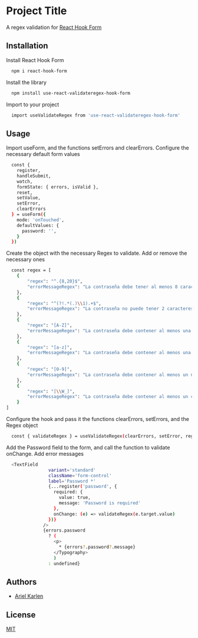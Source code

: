 
# Project Title

A regex validation for [React Hook Form](https://www.npmjs.com/package/react-hook-form)


## Installation

Install React Hook Form

```bash
  npm i react-hook-form
```

Install the library

```bash
  npm install use-react-validateregex-hook-form
```

Import to your project

```bash
  import useValidateRegex from 'use-react-validateregex-hook-form'
```
## Usage

Import useForm, and the functions setErrors and clearErrors. Configure the necessary default form values

```bash
  const {
    register,
    handleSubmit,
    watch,
    formState: { errors, isValid },
    reset,
    setValue,
    setError,
    clearErrors
  } = useForm({
    mode: 'onTouched',
    defaultValues: {
      password: '',
    }
  })
```

Create the object with the necessary Regex to validate.
Add or remove the necessary ones

```bash
  const regex = [
    {
        "regex": "^.{8,20}$",
        "errorMessageRegex": "La contraseña debe tener al menos 8 caracteres y no exceder los 20."
    },
    {
        "regex": "^(?!.*(.)\\1).+$",
        "errorMessageRegex": "La contraseña no puede tener 2 caracteres consecutivos iguales."
    },
    {
        "regex": "[A-Z]",
        "errorMessageRegex": "La contraseña debe contener al menos una letra mayúscula."
    },
    {
        "regex": "[a-z]",
        "errorMessageRegex": "La contraseña debe contener al menos una letra minúscula."
    },
    {
        "regex": "[0-9]",
        "errorMessageRegex": "La contraseña debe contener al menos un número."
    },
    {
        "regex": "[\\W_]",
        "errorMessageRegex": "La contraseña debe contener al menos un caracter especial."
    }
]
```

Configure the hook and pass it the functions clearErrors, setErrors, and the Regex object
```bash
  const { validateRegex } = useValidateRegex(clearErrors, setError, regex)
```

Add the Password field to the form, and call the function to validate onChange.
Add error messages
```bash
  <TextField
                variant='standard'
                className='form-control'
                label='Password *'
                {...register('password', {
                  required: {
                    value: true,
                    message: 'Password is required'
                  },
                  onChange: (e) => validateRegex(e.target.value)
                })}
              />
              {errors.password
                ? (
                  <p>
                    * {errors?.password?.message}
                  </Typography>
                  )
                : undefined}
```


## Authors

- [Ariel Karlen](https://www.linkedin.com/in/arielkarlen/)


## License

[MIT](https://choosealicense.com/licenses/mit/)
